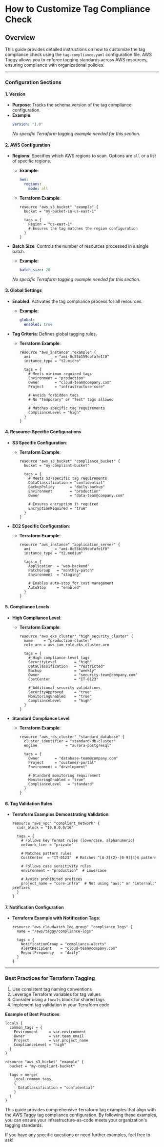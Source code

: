# How to Customize Tag Compliance Check

## Overview

This guide provides detailed instructions on how to customize the tag compliance check using the `tag-compliance.yaml` configuration file. AWS Taggy allows you to enforce tagging standards across AWS resources, ensuring compliance with organizational policies.

---

### Configuration Sections

#### 1. **Version**

- **Purpose**: Tracks the schema version of the tag compliance configuration.
- **Example**: 
  ```yaml
  version: "1.0"
  ```
  *No specific Terraform tagging example needed for this section.*

#### 2. **AWS Configuration**

- **Regions**: Specifies which AWS regions to scan. Options are `all` or a list of specific regions.
  - **Example**:
    ```yaml
    aws:
      regions:
        mode: all
    ```
  - **Terraform Example**:
    ```hcl
    resource "aws_s3_bucket" "example" {
      bucket = "my-bucket-in-us-east-1"
      
      tags = {
        Region = "us-east-1"
        # Ensures the tag matches the region configuration
      }
    }
    ```

- **Batch Size**: Controls the number of resources processed in a single batch.
  - **Example**:
    ```yaml
    batch_size: 20
    ```
  *No specific Terraform tagging example needed for this section.*

#### 3. **Global Settings**

- **Enabled**: Activates the tag compliance process for all resources.
  - **Example**:
    ```yaml
    global:
      enabled: true
    ```

- **Tag Criteria**: Defines global tagging rules.
  - **Terraform Example**:
    ```hcl
    resource "aws_instance" "example" {
      ami           = "ami-0c55b159cbfafe1f0"
      instance_type = "t2.micro"
      
      tags = {
        # Meets minimum required tags
        Environment = "production"
        Owner       = "cloud-team@company.com"
        Project     = "infrastructure-core"
        
        # Avoids forbidden tags
        # No "Temporary" or "Test" tags allowed
        
        # Matches specific tag requirements
        ComplianceLevel = "high"
      }
    }
    ```

#### 4. **Resource-Specific Configurations**

- **S3 Specific Configuration**:
  - **Terraform Example**:
    ```hcl
    resource "aws_s3_bucket" "compliance_bucket" {
      bucket = "my-compliant-bucket"
      
      tags = {
        # Meets S3-specific tag requirements
        DataClassification = "confidential"
        BackupPolicy       = "daily-backup"
        Environment        = "production"
        Owner              = "data-team@company.com"
        
        # Ensures encryption is required
        EncryptionRequired = "true"
      }
    }
    ```

- **EC2 Specific Configuration**:
  - **Terraform Example**:
    ```hcl
    resource "aws_instance" "application_server" {
      ami           = "ami-0c55b159cbfafe1f0"
      instance_type = "t2.medium"
      
      tags = {
        Application  = "web-backend"
        PatchGroup   = "monthly-patch"
        Environment  = "staging"
        
        # Enables auto-stop for cost management
        AutoStop     = "enabled"
      }
    }
    ```

#### 5. **Compliance Levels**

- **High Compliance Level**:
  - **Terraform Example**:
    ```hcl
    resource "aws_eks_cluster" "high_security_cluster" {
      name     = "production-cluster"
      role_arn = aws_iam_role.eks_cluster.arn
      
      tags = {
        # High compliance level tags
        SecurityLevel        = "high"
        DataClassification   = "restricted"
        Backup               = "weekly"
        Owner                = "security-team@company.com"
        CostCenter           = "IT-0123"
        
        # Additional security validations
        SecurityApproved     = "true"
        MonitoringEnabled    = "true"
        ComplianceLevel      = "high"
      }
    }
    ```

- **Standard Compliance Level**:
  - **Terraform Example**:
    ```hcl
    resource "aws_rds_cluster" "standard_database" {
      cluster_identifier = "standard-db-cluster"
      engine             = "aurora-postgresql"
      
      tags = {
        Owner       = "database-team@company.com"
        Project     = "customer-portal"
        Environment = "development"
        
        # Standard monitoring requirement
        MonitoringEnabled = "true"
        ComplianceLevel   = "standard"
      }
    }
    ```

#### 6. **Tag Validation Rules**

- **Terraform Examples Demonstrating Validation**:
  ```hcl
  resource "aws_vpc" "compliant_network" {
    cidr_block = "10.0.0.0/16"
    
    tags = {
      # Follows key format rules (lowercase, alphanumeric)
      network_tier = "private"
      
      # Matches pattern rules
      CostCenter  = "IT-0123"  # Matches ^[A-Z]{2}-[0-9]{4}$ pattern
      
      # Follows case sensitivity rules
      environment = "production"  # Lowercase
      
      # Avoids prohibited prefixes
      project_name = "core-infra"  # Not using "aws:" or "internal:" prefixes
    }
  }
  ```

#### 7. **Notification Configuration**

- **Terraform Example with Notification Tags**:
  ```hcl
  resource "aws_cloudwatch_log_group" "compliance_logs" {
    name = "/aws/taggy/compliance-logs"
    
    tags = {
      NotificationGroup = "compliance-alerts"
      AlertRecipient    = "cloud-team@company.com"
      ReportFrequency   = "daily"
    }
  }
  ```

---

### Best Practices for Terraform Tagging

1. Use consistent tag naming conventions
2. Leverage Terraform variables for tag values
3. Consider using a `locals` block for shared tags
4. Implement tag validation in your Terraform code

**Example of Best Practices**:
```hcl
locals {
  common_tags = {
    Environment     = var.environment
    Owner           = var.team_email
    Project         = var.project_name
    ComplianceLevel = "high"
  }
}

resource "aws_s3_bucket" "example" {
  bucket = "my-compliant-bucket"
  
  tags = merge(
    local.common_tags,
    {
      DataClassification = "confidential"
    }
  )
}
```

This guide provides comprehensive Terraform tag examples that align with the AWS Taggy tag compliance configuration. By following these examples, you can ensure your infrastructure-as-code meets your organization's tagging standards.

If you have any specific questions or need further examples, feel free to ask! 
